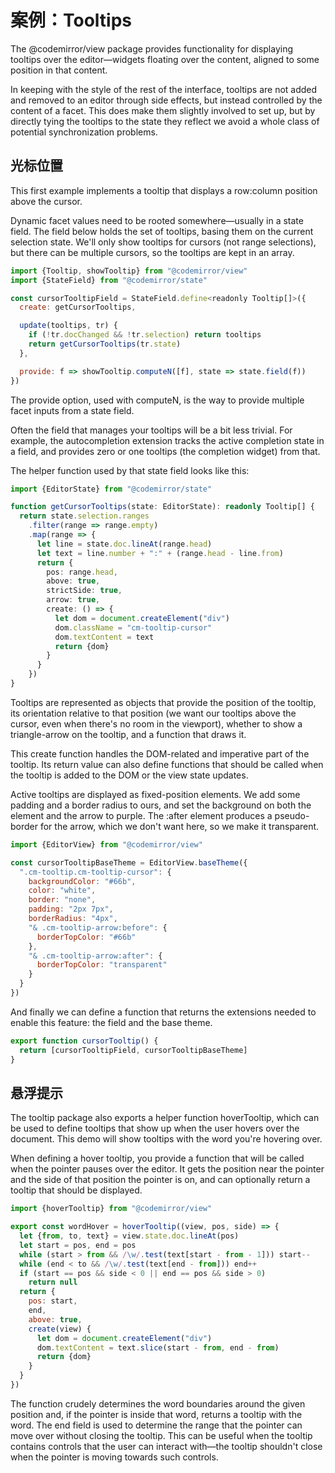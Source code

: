 # 案例：Tooltips

The @codemirror/view package provides functionality for displaying tooltips over the editor—widgets floating over the content, aligned to some position in that content.

In keeping with the style of the rest of the interface, tooltips are not added and removed to an editor through side effects, but instead controlled by the content of a facet. This does make them slightly involved to set up, but by directly tying the tooltips to the state they reflect we avoid a whole class of potential synchronization problems.

## 光标位置

This first example implements a tooltip that displays a row:column position above the cursor.

Dynamic facet values need to be rooted somewhere—usually in a state field. The field below holds the set of tooltips, basing them on the current selection state. We'll only show tooltips for cursors (not range selections), but there can be multiple cursors, so the tooltips are kept in an array.

``` javascript
import {Tooltip, showTooltip} from "@codemirror/view"
import {StateField} from "@codemirror/state"

const cursorTooltipField = StateField.define<readonly Tooltip[]>({
  create: getCursorTooltips,

  update(tooltips, tr) {
    if (!tr.docChanged && !tr.selection) return tooltips
    return getCursorTooltips(tr.state)
  },

  provide: f => showTooltip.computeN([f], state => state.field(f))
})
```

The provide option, used with computeN, is the way to provide multiple facet inputs from a state field.

Often the field that manages your tooltips will be a bit less trivial. For example, the autocompletion extension tracks the active completion state in a field, and provides zero or one tooltips (the completion widget) from that.

The helper function used by that state field looks like this:

``` typescript
import {EditorState} from "@codemirror/state"

function getCursorTooltips(state: EditorState): readonly Tooltip[] {
  return state.selection.ranges
    .filter(range => range.empty)
    .map(range => {
      let line = state.doc.lineAt(range.head)
      let text = line.number + ":" + (range.head - line.from)
      return {
        pos: range.head,
        above: true,
        strictSide: true,
        arrow: true,
        create: () => {
          let dom = document.createElement("div")
          dom.className = "cm-tooltip-cursor"
          dom.textContent = text
          return {dom}
        }
      }
    })
}
```

Tooltips are represented as objects that provide the position of the tooltip, its orientation relative to that position (we want our tooltips above the cursor, even when there's no room in the viewport), whether to show a triangle-arrow on the tooltip, and a function that draws it.

This create function handles the DOM-related and imperative part of the tooltip. Its return value can also define functions that should be called when the tooltip is added to the DOM or the view state updates.

Active tooltips are displayed as fixed-position elements. We add some padding and a border radius to ours, and set the background on both the element and the arrow to purple. The :after element produces a pseudo-border for the arrow, which we don't want here, so we make it transparent.

``` javascript
import {EditorView} from "@codemirror/view"

const cursorTooltipBaseTheme = EditorView.baseTheme({
  ".cm-tooltip.cm-tooltip-cursor": {
    backgroundColor: "#66b",
    color: "white",
    border: "none",
    padding: "2px 7px",
    borderRadius: "4px",
    "& .cm-tooltip-arrow:before": {
      borderTopColor: "#66b"
    },
    "& .cm-tooltip-arrow:after": {
      borderTopColor: "transparent"
    }
  }
})
```

And finally we can define a function that returns the extensions needed to enable this feature: the field and the base theme.

``` javascript
export function cursorTooltip() {
  return [cursorTooltipField, cursorTooltipBaseTheme]
}
```

## 悬浮提示

The tooltip package also exports a helper function hoverTooltip, which can be used to define tooltips that show up when the user hovers over the document. This demo will show tooltips with the word you're hovering over.

When defining a hover tooltip, you provide a function that will be called when the pointer pauses over the editor. It gets the position near the pointer and the side of that position the pointer is on, and can optionally return a tooltip that should be displayed.

``` javascript
import {hoverTooltip} from "@codemirror/view"

export const wordHover = hoverTooltip((view, pos, side) => {
  let {from, to, text} = view.state.doc.lineAt(pos)
  let start = pos, end = pos
  while (start > from && /\w/.test(text[start - from - 1])) start--
  while (end < to && /\w/.test(text[end - from])) end++
  if (start == pos && side < 0 || end == pos && side > 0)
    return null
  return {
    pos: start,
    end,
    above: true,
    create(view) {
      let dom = document.createElement("div")
      dom.textContent = text.slice(start - from, end - from)
      return {dom}
    }
  }
})
```

The function crudely determines the word boundaries around the given position and, if the pointer is inside that word, returns a tooltip with the word. The end field is used to determine the range that the pointer can move over without closing the tooltip. This can be useful when the tooltip contains controls that the user can interact with—the tooltip shouldn't close when the pointer is moving towards such controls.
